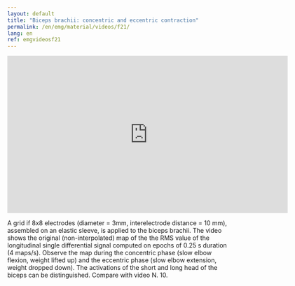 ```yaml
---
layout: default
title: "Biceps brachii: concentric and eccentric contraction"
permalink: /en/emg/material/videos/f21/
lang: en
ref: emgvideosf21
---
```


<iframe width="640" height="360" src="https://www.youtube-nocookie.com/embed/cxpnnFa5OrE?si=Yjm_KKIP07pP8mGo" title="YouTube video player" frameborder="0" allow="accelerometer; autoplay; clipboard-write; encrypted-media; gyroscope; picture-in-picture; web-share" allowfullscreen></iframe>

A grid if 8x8 electrodes (diameter = 3mm, interelectrode distance = 10 mm), assembled on an elastic sleeve, is applied to the biceps brachii. The video shows the original (non-interpolated) map of the the RMS value of the longitudinal single differential  signal computed on epochs of 0.25 s duration (4 maps/s).  Observe the map during the concentric phase (slow elbow flexion, weight lifted up) and the eccentric phase (slow elbow extension, weight dropped down). The activations of the short and long head of the biceps can be distinguished. Compare with video N. 10. 